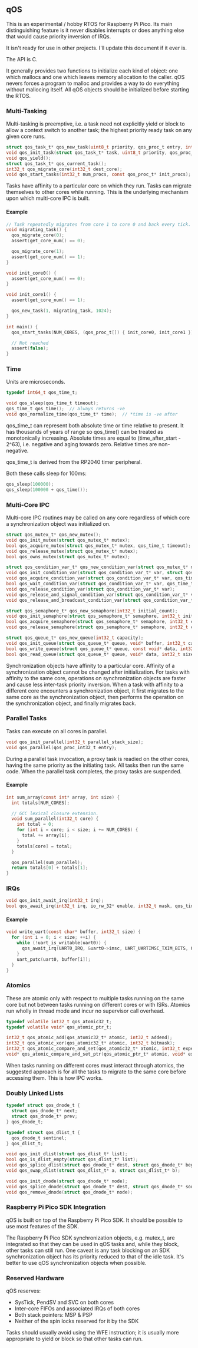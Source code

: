 ## qOS

This is an experimental / hobby RTOS for Raspberry Pi Pico. Its main distinguishing feature is it
never disables interrupts or does anything else that would cause priority inversion of IRQs.

It isn't ready for use in other projects. I'll update this document if it ever is.

The API is C.

It generally provides two functions to initialize each kind of object: one which mallocs
and one which leaves memory allocation to the caller. qOS nevers forces a program to malloc and provides
a way to do everything without mallocing itself. All qOS objects should be initialized before starting
the RTOS.

### Multi-Tasking

Multi-tasking is preemptive, i.e. a task need not explicitly yield or block to allow a context
switch to another task; the highest priority ready task on any given core runs.

```c
struct qos_task_t* qos_new_task(uint8_t priority, qos_proc_t entry, int32_t stack_size);
void qos_init_task(struct qos_task_t* task, uint8_t priority, qos_proc_t entry, void* stack, int32_t stack_size);
void qos_yield();
struct qos_task_t* qos_current_task();
int32_t qos_migrate_core(int32_t dest_core);
void qos_start_tasks(int32_t num_procs, const qos_proc_t* init_procs);
```

Tasks have affinity to a particular core on which they run. Tasks can migrate themselves to other
cores while running. This is the underlying mechanism upon which multi-core IPC is built.

#### Example

```c
// Task repeatedly migrates from core 1 to core 0 and back every tick.
void migrating_task() {
  qos_migrate_core(0);
  assert(get_core_num() == 0);

  qos_migrate_core(1);
  assert(get_core_num() == 1);
}

void init_core0() {
  assert(get_core_num() == 0);
}

void init_core1() {
  assert(get_core_num() == 1);

  qos_new_task(1, migrating_task, 1024);
}

int main() {
  qos_start_tasks(NUM_CORES, (qos_proc_t[]) { init_core0, init_core1 });

  // Not reached
  assert(false);
}
```

### Time

Units are microseconds.

```c
typedef int64_t qos_time_t;

void qos_sleep(qos_time_t timeout);
qos_time_t qos_time();  // always returns -ve
void qos_normalize_time(qos_time_t* time);  // *time is -ve after
```

qos_time_t can represent both absolute time or time relative to present. It has thousands of years
of range so qos_time() can be treated as monotonically increasing. Absolute times are equal to (time_after_start - 2^63), i.e. negative
and aging towards zero. Relative times are non-negative.

qos_time_t is derived from the RP2040 timer peripheral.

Both these calls sleep for 100ms:
```c
qos_sleep(100000);
qos_sleep(100000 + qos_time());
```

### Multi-Core IPC

Multi-core IPC routines may be called on any core regardless of which core a synchronization object
was initialized on.

```c
struct qos_mutex_t* qos_new_mutex();
void qos_init_mutex(struct qos_mutex_t* mutex);
bool qos_acquire_mutex(struct qos_mutex_t* mutex, qos_time_t timeout);
void qos_release_mutex(struct qos_mutex_t* mutex);
bool qos_owns_mutex(struct qos_mutex_t* mutex);

struct qos_condition_var_t* qos_new_condition_var(struct qos_mutex_t* mutex);
void qos_init_condition_var(struct qos_condition_var_t* var, struct qos_mutex_t* mutex);
void qos_acquire_condition_var(struct qos_condition_var_t* var, qos_time_t timeout);
bool qos_wait_condition_var(struct qos_condition_var_t* var, qos_time_t timeout);
void qos_release_condition_var(struct qos_condition_var_t* var);
void qos_release_and_signal_condition_var(struct qos_condition_var_t* var);
void qos_release_and_broadcast_condition_var(struct qos_condition_var_t* var);

struct qos_semaphore_t* qos_new_semaphore(int32_t initial_count);
void qos_init_semaphore(struct qos_semaphore_t* semaphore, int32_t initial_count);
bool qos_acquire_semaphore(struct qos_semaphore_t* semaphore, int32_t count, qos_time_t timeout);
void qos_release_semaphore(struct qos_semaphore_t* semaphore, int32_t count);

struct qos_queue_t* qos_new_queue(int32_t capacity);
void qos_init_queue(struct qos_queue_t* queue, void* buffer, int32_t capacity);
bool qos_write_queue(struct qos_queue_t* queue, const void* data, int32_t size, qos_time_t timeout);
bool qos_read_queue(struct qos_queue_t* queue, void* data, int32_t size, qos_time_t timeout);
```

Synchronization objects have affinity to a particular core. Affinity of a synchronization object cannot be
changed after initialization. For tasks with affinity to the same core, operations on synchronization objects
are faster and cause less inter-task priority inversion. When a task with affinity to a different core encounters
a synchronization object, it first migrates to the same core as the synchronization object, then
performs the operation on the synchronization object, and finally migrates back.

### Parallel Tasks

Tasks can execute on all cores in parallel.

```c
void qos_init_parallel(int32_t parallel_stack_size);
void qos_parallel(qos_proc_int32_t entry);
```

During a parallel task invocation, a proxy task is readied on the other cores, having the same priority as the initiating task. All
tasks then run the same code. When the parallel task completes, the proxy tasks are suspended.

#### Example

```c
int sum_array(const int* array, int size) {
  int totals[NUM_CORES];

  // GCC lexical closure extension.
  void sum_parallel(int32_t core) {
    int total = 0;
    for (int i = core; i < size; i += NUM_CORES) {
      total += array[i];
    }
    totals[core] = total;
  }

  qos_parallel(sum_parallel);
  return totals[0] + totals[1];
}
```

### IRQs

```c
void qos_init_await_irq(int32_t irq);
bool qos_await_irq(int32_t irq, io_rw_32* enable, int32_t mask, qos_time_t timeout);
```

#### Example

```c
void write_uart(const char* buffer, int32_t size) {
  for (int i = 0; i < size; ++i) {
    while (!uart_is_writable(uart0)) {
      qos_await_irq(UART0_IRQ, &uart0->imsc, UART_UARTIMSC_TXIM_BITS, QOS_NO_TIMEOUT);
    }
    uart_putc(uart0, buffer[i]);
  }
}
```

### Atomics

These are atomic only with respect to multiple tasks running on the same core but not between tasks
running on different cores or with ISRs. Atomics run wholly in thread mode and incur no supervisor
call overhead.

```c
typedef volatile int32_t qos_atomic32_t;
typedef volatile void* qos_atomic_ptr_t;

int32_t qos_atomic_add(qos_atomic32_t* atomic, int32_t addend);
int32_t qos_atomic_xor(qos_atomic32_t* atomic, int32_t bitmask);
int32_t qos_atomic_compare_and_set(qos_atomic32_t* atomic, int32_t expected, int32_t new_value);
void* qos_atomic_compare_and_set_ptr(qos_atomic_ptr_t* atomic, void* expected, void* new_value);
```

When tasks running on different cores must interact through atomics, the suggested approach is for
all the tasks to migrate to the same core before accessing them. This is how IPC works.

### Doubly Linked Lists

```c
typedef struct qos_dnode_t {
  struct qos_dnode_t* next;
  struct qos_dnode_t* prev;
} qos_dnode_t;

typedef struct qos_dlist_t {
  qos_dnode_t sentinel;
} qos_dlist_t;

void qos_init_dlist(struct qos_dlist_t* list);
bool qos_is_dlist_empty(struct qos_dlist_t* list);
void qos_splice_dlist(struct qos_dnode_t* dest, struct qos_dnode_t* begin, struct qos_dnode_t* end);
void qos_swap_dlist(struct qos_dlist_t* a, struct qos_dlist_t* b);

void qos_init_dnode(struct qos_dnode_t* node);
void qos_splice_dnode(struct qos_dnode_t* dest, struct qos_dnode_t* source);
void qos_remove_dnode(struct qos_dnode_t* node);
```

### Raspberry Pi Pico SDK Integration

qOS is built on top of the Raspberry Pi Pico SDK. It should be possible to use most features of the SDK.

The Raspberry Pi Pico SDK synchronization objects, e.g. mutex_t, are integrated so that they can be
used in qOS tasks and, while they block, other tasks can still run. One caveat is any task blocking on an SDK
synchronization object has its priority reduced to that of the idle task. It's better to use qOS
synchronization objects when possible.

### Reserved Hardware

qOS reserves:
* SysTick, PendSV and SVC on both cores
* Inter-core FIFOs and associated IRQs of both cores
* Both stack pointers: MSP & PSP
* Neither of the spin locks reserved for it by the SDK

Tasks should usually avoid using the WFE instruction; it is usually more appropriate to yield or block
so that other tasks can run.
